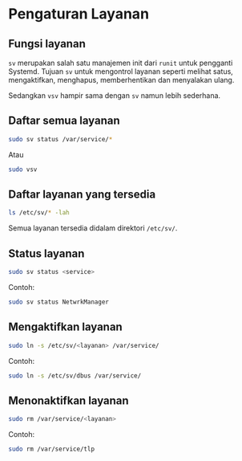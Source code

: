 # Pengaturan Layanan

## Fungsi layanan

`sv` merupakan salah satu manajemen init dari `runit` untuk pengganti Systemd. Tujuan `sv` untuk mengontrol layanan seperti melihat satus, mengaktifkan, menghapus, memberhentikan dan menyalakan ulang.

Sedangkan `vsv` hampir sama dengan `sv` namun lebih sederhana.

## Daftar semua layanan

```bash
sudo sv status /var/service/*
```

Atau

```bash
sudo vsv
```

## Daftar layanan yang tersedia

```bash
ls /etc/sv/* -lah
```

Semua layanan tersedia didalam direktori `/etc/sv/`.

## Status layanan

```bash
sudo sv status <service>
```

Contoh:
```bash
sudo sv status NetwrkManager
```

## Mengaktifkan layanan

```bash
sudo ln -s /etc/sv/<layanan> /var/service/
```

Contoh:
```bash
sudo ln -s /etc/sv/dbus /var/service/
```

## Menonaktifkan layanan

```bash
sudo rm /var/service/<layanan>
```

Contoh:
```bash
sudo rm /var/service/tlp
```
